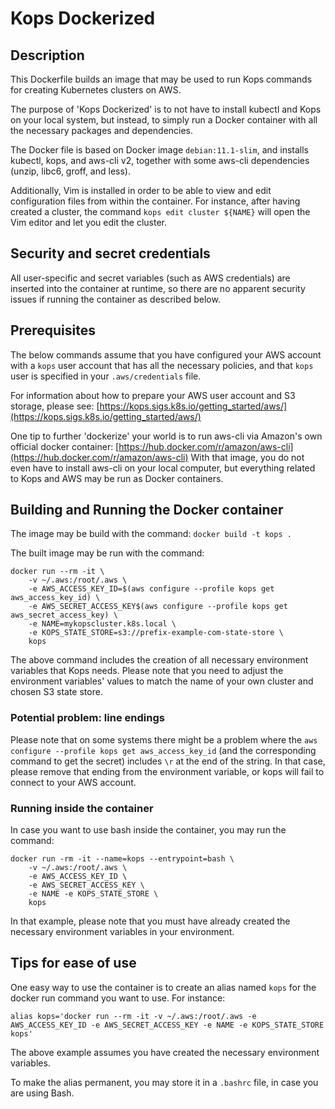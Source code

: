 # Kops Dockerized
## Description
This Dockerfile builds an image that may be used to run Kops commands for creating Kubernetes clusters on AWS.

The purpose of 'Kops Dockerized' is to not have to install kubectl and Kops on your local system, but instead, to simply run a Docker container with all the necessary packages and dependencies.

The Docker file is based on Docker image `debian:11.1-slim`, and installs kubectl, kops, and aws-cli v2, together with some aws-cli dependencies (unzip, libc6, groff, and less).

Additionally, Vim is installed in order to be able to view and edit configuration files from within the container. For instance, after having created a cluster, the command `kops edit cluster ${NAME}` will open the Vim editor and let you edit the cluster.

## Security and secret credentials
All user-specific and secret variables (such as AWS credentials) are inserted into the container at runtime, so there are no apparent security issues if running the container as described below.

## Prerequisites
The below commands assume that you have configured your AWS account with a `kops` user account that has all the necessary policies, and that `kops` user is specified in your `.aws/credentials` file.

For information about how to prepare your AWS user account and S3 storage, please see:
[https://kops.sigs.k8s.io/getting_started/aws/](https://kops.sigs.k8s.io/getting_started/aws/)

One tip to further 'dockerize' your world is to run aws-cli via Amazon's own official docker container:
[https://hub.docker.com/r/amazon/aws-cli](https://hub.docker.com/r/amazon/aws-cli)
With that image, you do not even have to install aws-cli on your local computer, but everything related to Kops and AWS may be run as Docker containers.

## Building and Running the Docker container
The image may be build with the command:
`docker build -t kops .`

The built image may be run with the command:

```
docker run --rm -it \
    -v ~/.aws:/root/.aws \
    -e AWS_ACCESS_KEY_ID=$(aws configure --profile kops get aws_access_key_id) \
    -e AWS_SECRET_ACCESS_KEY$(aws configure --profile kops get aws_secret_access_key) \
    -e NAME=mykopscluster.k8s.local \
    -e KOPS_STATE_STORE=s3://prefix-example-com-state-store \
    kops
```

The above command includes the creation of all necessary environment variables that Kops needs. Please note that you need to adjust the environment variables' values to match the name of your own cluster and chosen S3 state store.


### Potential problem: line endings
Please note that on some systems there might be a problem where the `aws configure --profile kops get aws_access_key_id` (and the corresponding command to get the secret) includes `\r` at the end of the string. In that case, please remove that ending from the environment variable, or kops will fail to connect to your AWS account.

### Running inside the container
In case you want to use bash inside the container, you may run the command:

```
docker run -rm -it --name=kops --entrypoint=bash \
    -v ~/.aws:/root/.aws \
    -e AWS_ACCESS_KEY_ID \
    -e AWS_SECRET_ACCESS_KEY \
    -e NAME -e KOPS_STATE_STORE \
    kops
```

In that example, please note that you must have already created the necessary environment variables in your environment.

## Tips for ease of use
One easy way to use the container is to create an alias named `kops` for the docker run command you want to use. For instance:

```
alias kops='docker run --rm -it -v ~/.aws:/root/.aws -e AWS_ACCESS_KEY_ID -e AWS_SECRET_ACCESS_KEY -e NAME -e KOPS_STATE_STORE kops'
```

The above example assumes you have created the necessary environment variables.

To make the alias permanent, you may store it in a `.bashrc` file, in case you are using Bash.
